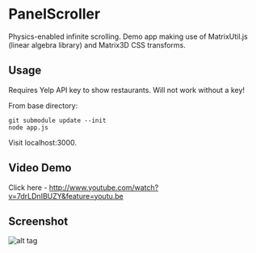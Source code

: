 PanelScroller
=============

Physics-enabled infinite scrolling.  Demo app making use of MatrixUtil.js (linear algebra library) 
and Matrix3D CSS transforms.

Usage
-----

Requires Yelp API key to show restaurants.  Will not work without a key!

From base directory:

```
git submodule update --init
node app.js
```

Visit localhost:3000.


Video Demo
----------
Click here - http://www.youtube.com/watch?v=7drLDnIBUZY&feature=youtu.be

Screenshot
----------
![alt tag](http://i.imgur.com/X45n1uYl.png)

